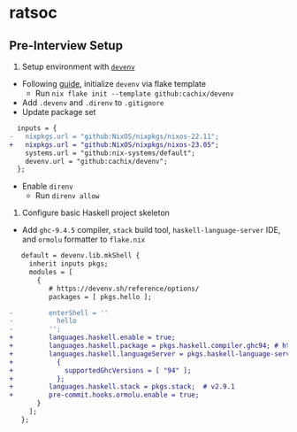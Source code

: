 # ratsoc

## Pre-Interview Setup

1. Setup environment with [`devenv`](https://devenv.sh/)

  * Following [guide](https://devenv.sh/guides/using-with-flakes/), initialize `devenv` via flake template
    * Run `nix flake init --template github:cachix/devenv`
  * Add `.devenv` and `.direnv` to `.gitignore`
  * Update package set
```diff
  inputs = {
-   nixpkgs.url = "github:NixOS/nixpkgs/nixos-22.11";
+   nixpkgs.url = "github:NixOS/nixpkgs/nixos-23.05";
    systems.url = "github:nix-systems/default";
    devenv.url = "github:cachix/devenv";
  };
```
  * Enable `direnv`
    * Run `direnv allow`

1. Configure basic Haskell project skeleton

* Add `ghc-9.4.5` compiler, `stack` build tool, `haskell-language-server` IDE, and `ormolu` formatter to `flake.nix`
```diff
   default = devenv.lib.mkShell {
     inherit inputs pkgs;
     modules = [
       {
          # https://devenv.sh/reference/options/
          packages = [ pkgs.hello ];

-         enterShell = ''
-           hello
-         '';
+         languages.haskell.enable = true;
+         languages.haskell.package = pkgs.haskell.compiler.ghc94; # https://www.stackage.org/lts-21.4
+         languages.haskell.languageServer = pkgs.haskell-language-server.override
+           {
+             supportedGhcVersions = [ "94" ];
+           };
+         languages.haskell.stack = pkgs.stack;  # v2.9.1
+         pre-commit.hooks.ormolu.enable = true;
       }
     ];
   };
```
